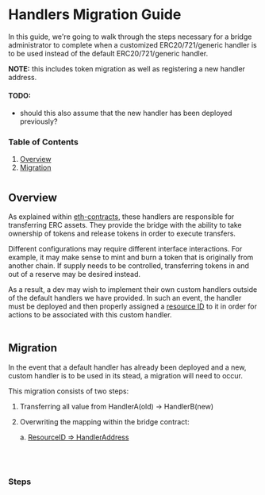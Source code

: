 # Handlers Migration Guide

In this guide, we're going to walk through the steps necessary for a bridge administrator to complete when a customized ERC20/721/generic handler is to be used instead of the default ERC20/721/generic handler.

**NOTE:** this includes token migration as well as registering a new handler address. 

#### TODO:
- should this also assume that the new handler has been deployed previously?

### Table of Contents

1. [Overview](#overview)
2. [Migration](#migration)
#
## Overview
As explained within [eth-contracts](../chains/eth-contracts.md), these handlers are responsible for transferring ERC assets. They provide the bridge with the ability to take ownership of tokens and release tokens in order to execute transfers.

Different configurations may require different interface interactions. For example, it may make sense to mint and burn a token that is originally from another chain. If supply needs to be controlled, transferring tokens in and out of a reserve may be desired instead.

As a result, a dev may wish to implement their own custom handlers outside of the default handlers we have provided. In such an event, the handler must be deployed and then properly assigned a [resource ID](../spec.md#resource-id) to it in order for actions to be associated with this custom handler.
&nbsp;  
&nbsp;  
## Migration
In the event that a default handler has already been deployed and a new, custom handler is to be used in its stead, a migration will need to occur.

This migration consists of two steps:
1. Transferring all value from HandlerA(old) -> HandlerB(new)
2. Overwriting the mapping within the bridge contract: 

    a. [ResourceID => HandlerAddress](https://github.com/ChainSafe/chainbridge-solidity/blob/master/contracts/Bridge.sol#L40)

&nbsp;  
&nbsp;  
### Steps

